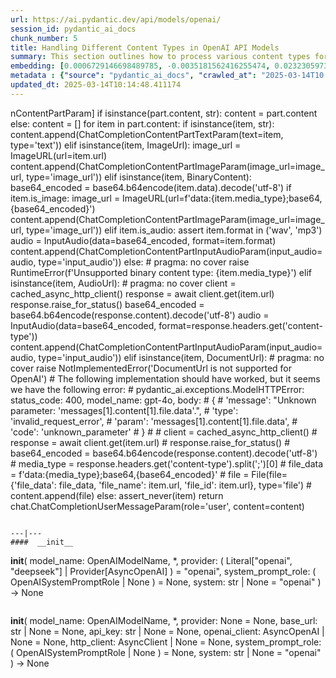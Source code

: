 ```yaml
---
url: https://ai.pydantic.dev/api/models/openai/
session_id: pydantic_ai_docs
chunk_number: 5
title: Handling Different Content Types in OpenAI API Models
summary: This section outlines how to process various content types for the OpenAI API. It describes handling string inputs, image URLs, and binary content, detailing the creation of content parameters for chat completions, including encoding binary data to base64 for audio and image formats.
embedding: [0.0006729146698489785, -0.0035181562416255474, 0.023230597376823425, 0.003898155177012086, 0.016884617507457733, -0.03189457207918167, 0.002561825793236494, 0.0025459923781454563, 0.028981247916817665, -0.02088727243244648, 0.002251493278890848, -0.04141987860202789, 0.010430969297885895, -0.014275291003286839, -0.04225587472319603, -0.02933591417968273, -0.02665058709681034, 0.02357259765267372, 0.0008071017800830305, 0.018999943509697914, 0.052439846098423004, 0.011558298952877522, -0.01664395071566105, 0.004506153520196676, -0.023065932095050812, -0.03333856910467148, -0.027334585785865784, 0.029487913474440575, -0.015972619876265526, -0.04111588001251221, 0.00758731085807085, -0.017593948170542717, -0.010766634717583656, -0.04595452919602394, 0.006089481990784407, -0.007479644380509853, -0.002829408273100853, 0.034681230783462524, 0.016871949657797813, 0.009905303828418255, 0.005506817251443863, -0.06915979832410812, 0.02453526109457016, 0.015237955376505852, -0.05471983924508095, 0.024953259155154228, -0.023078598082065582, 0.06703180074691772, 0.014718622900545597, -0.009240305982530117, -0.04785452410578728, 0.02931058034300804, 0.010969300754368305, 0.011336633004248142, -0.014211958274245262, 0.0019031610572710633, -0.011019967496395111, 0.017897946760058403, -0.05274384468793869, -0.00913263950496912, 0.027435919269919395, -0.028347916901111603, -0.023711929097771645, 0.009455638937652111, 0.005703149829059839, -0.0440545380115509, -0.03379456698894501, -0.014021958224475384, -0.04369987174868584, 0.010209303349256516, -0.022749265655875206, 0.0030035744421184063, -0.06206648424267769, -0.016415951773524284, -0.0208366047590971, -0.005373817402869463, -0.04225587472319603, 0.03027324378490448, 0.0031302408315241337, -0.048766523599624634, -0.017986614257097244, 0.043522536754608154, -0.05104651674628258, -0.03083057515323162, -0.02819591760635376, -0.007251645438373089, -0.09241572767496109, -0.004268654156476259, -0.015820620581507683, -0.01873394474387169, -0.040406547486782074, -0.017061948776245117, -0.050438519567251205, 0.01625128462910652, 0.07822909951210022, 0.03663189336657524, -0.0395452156662941, 0.020557940006256104, 0.010000303387641907, 0.01045630220323801, 0.041521210223436356, 0.010519635863602161, -0.08552508056163788, 0.04453586786985397, -0.010975634679198265, -0.008562641218304634, 0.01678328402340412, -0.007739310618489981, -0.0532505102455616, -0.03701189160346985, -0.05634116753935814, 0.028854580596089363, -0.043649204075336456, 0.020646605640649796, -0.043167874217033386, -0.008587975054979324, 0.009822971187531948, 0.006681647151708603, -0.0036574890837073326, -0.008999640122056007, -0.0644478127360344, -0.0223692674189806, 0.022761933505535126, -0.020557940006256104, 0.001215204712934792, -0.042509209364652634, 0.01816394552588463, -0.05796249583363533, -0.06307981163263321, 0.01096296776086092, -0.006681647151708603, 0.009265638887882233, 0.022305933758616447, -0.05026118457317352, -0.03450389951467514, -0.015554620884358883, -0.023205265402793884, -0.0006238314672373235, -0.043015871196985245, 0.007960976101458073, 0.0048829857259988785, -0.006377647630870342, -0.061407819390296936, 0.032603904604911804, -0.022191934287548065, 0.006852646358311176, -0.055074505507946014, -0.0032838236074894667, -0.06733579933643341, 0.00034872815012931824, -0.012375297024846077, 0.0014004542026668787, 0.002620409009978175, 0.0104816360399127, -0.0387345515191555, 0.0010022470960393548, 0.0223692674189806, 0.043573204427957535, 0.050843849778175354, -0.04603053256869316, 0.016593284904956818, -0.005528983660042286, -0.027815917506814003, -0.0408625453710556, -0.024180594831705093, -0.05048918351531029, 0.046207863837480545, -0.02041860669851303, -0.05003318563103676, -0.06855180114507675, 0.0021992435213178396, 0.02976657822728157, -0.050286516547203064, 0.019671274349093437, 0.019202610477805138, -0.04534653201699257, 0.00016575472545810044, -0.033110570162534714, -0.04656253010034561, -0.02192593552172184, 0.01150763314217329, 0.00772031070664525, -0.05547983571887016, -0.030957242473959923, -0.057658497244119644, 0.0011455382918938994, 0.0009563305065967143, 0.003172990633174777, 0.01721394993364811, 0.0019870775286108255, 0.05081851780414581, -0.006928646005690098, 0.05074251815676689, -0.0018382446141913533, 0.013198628090322018, 0.001713161589577794, 0.05375717580318451, -0.05851982533931732, 0.04372520372271538, 0.011950965039432049, -0.0019174109911546111, 0.04324387386441231, 0.026777254417538643, -0.050413183867931366, 0.016491951420903206, -0.06865312904119492, -0.036277227103710175, 0.010760301724076271, -0.057607829570770264, 0.00443648686632514, 0.01569395326077938, -0.04228120669722557, 0.014845289289951324, 0.0005656441790051758, -0.02776525169610977, 0.0173026155680418, -0.05639183521270752, -0.01120363362133503, -0.049906518310308456, -0.009873637929558754, 0.007403644733130932, 0.0604451559484005, 0.014477957040071487, -0.023230597376823425, -0.008993307128548622, 0.020760605111718178, -0.0025174925103783607, -0.021799268200993538, -0.023673929274082184, 0.017555948346853256, -0.00027035336825065315, 0.0037398221902549267, -0.0312865749001503, -0.001069538528099656, 0.026802588254213333, -0.057151831686496735, 0.013616626150906086, 0.009886303916573524, 0.040913213044404984, -0.007783643901348114, 0.007137645501643419, 0.01303396187722683, 0.04283853992819786, 0.02705591917037964, 0.05167984589934349, 0.010392969474196434, 0.005649316590279341, -0.030374577268958092, 0.0027027421165257692, 0.0681464672088623, 0.048310525715351105, 0.002121660392731428, 0.005183817818760872, 0.01874661073088646, -0.011368299834430218, -0.013439293950796127, -0.004702486097812653, 0.04081187769770622, -0.030070578679442406, -0.04238254204392433, 0.023749930784106255, 0.03744255751371384, -0.046790529042482376, -0.009107306599617004, 0.0038538218941539526, -0.04012788087129593, -0.013236627914011478, -0.04760119318962097, -0.0033534900285303593, -0.03493456169962883, 0.0007714768871665001, -0.0006178939947858453, 0.03799988701939583, 0.004936818964779377, -0.042585209012031555, 0.019975274801254272, 0.020127274096012115, 0.008239642716944218, 0.005494150333106518, -0.005408650729805231, -0.05026118457317352, 0.024205928668379784, -0.007891310378909111, 0.008163642138242722, -0.01565595343708992, -0.001974410843104124, 0.04344653710722923, -0.02670125477015972, -0.020127274096012115, 0.01728994958102703, 0.00300040771253407, -0.006630980409681797, 0.014148624613881111, -0.03404789790511131, 0.0017638280987739563, 0.007739310618489981, 0.03820255398750305, -0.002862658118829131, 0.022331267595291138, 0.02710658684372902, 0.030425243079662323, 0.009854638017714024, 0.013540626503527164, -0.008537308312952518, 0.008967973291873932, 0.016428617760539055, 0.05150251463055611, 0.011406299658119678, 0.03561856225132942, -0.026346588507294655, 0.016884617507457733, 0.062319815158843994, -0.03133724257349968, -0.023800596594810486, -0.023357264697551727, 0.00120649638120085, 0.012191630899906158, -0.010893301106989384, 0.023217931389808655, -0.008923640474677086, -0.07863443344831467, -0.003207823960110545, -0.007910310290753841, -0.02354726381599903, -0.02925991266965866, 0.014984622597694397, 0.04539719969034195, 0.003334490116685629, -0.03275590389966965, 0.007498644292354584, 0.015427954494953156, -0.06951446086168289, -0.023103931918740273, 0.017099948599934578, 0.04836118966341019, 0.01327462773770094, -0.007283311802893877, 0.00813197623938322, 0.0007774143596179783, 0.021837268024683, -0.038810551166534424, -0.011152966879308224, -0.06480247527360916, 0.04324387386441231, -0.039418552070856094, -0.016415951773524284, 0.00506981834769249, 0.06054648756980896, 0.0043351538479328156, 0.01281229592859745, 0.009309972636401653, 0.0074669779278337955, 0.04230654239654541, 0.02406659536063671, -0.031007908284664154, -0.02202726900577545, 0.0130466278642416, -0.0054498170502483845, 0.010912301018834114, 0.005041318479925394, -0.021697936579585075, 0.011640632525086403, 0.03688522428274155, -0.03333856910467148, 0.00654231384396553, 0.011152966879308224, 0.003628989215940237, -0.041014544665813446, -0.038861218839883804, -0.005807649344205856, -0.008524641394615173, 0.01459195651113987, -0.048259858042001724, -0.015605287626385689, -0.035213228315114975, -0.028347916901111603, -0.013401294127106667, 0.010766634717583656, -0.025219259783625603, 0.01979794166982174, 0.045143865048885345, -0.03485856205224991, -0.013983958400785923, 0.009189639240503311, 0.0033471568021923304, 0.010487969033420086, 0.03698655590415001, 0.010753967799246311, -0.043117206543684006, 0.020494606345891953, 0.05477050319314003, -0.029133247211575508, -0.03544122725725174, 0.019683942198753357, 0.023395264521241188, 0.08283975720405579, 0.013755959458649158, 0.0375438891351223, 0.02031727321445942, 0.013439293950796127, 0.025143258273601532, -0.005269317887723446, 0.017885280773043633, 0.027461253106594086, 0.001419454114511609, -0.007517644669860601, 0.030627910047769547, 0.02705591917037964, -0.0032838236074894667, 0.016301952302455902, 0.07336511462926865, -0.04970385506749153, -0.008695640601217747, 0.004303487483412027, 0.021710602566599846, -0.020608605816960335, 0.008619640953838825, -0.005918482318520546, 0.04390253871679306, 0.035770561546087265, 0.014845289289951324, -0.06794379651546478, -0.01720128208398819, 0.010760301724076271, -0.024383261799812317, 0.03663189336657524, 0.057709161192178726, -0.02665058709681034, 0.03495989739894867, -0.022179268300533295, -0.005522650200873613, 0.03191990405321121, 0.022761933505535126, -0.019620608538389206, 0.0188352782279253, -0.04268654063344002, -0.043091874569654465, 0.05203451216220856, -0.03713855519890785, 0.00963930506259203, 0.027005253359675407, -0.02564992383122444, -0.027815917506814003, 0.007650644052773714, -0.012919961474835873, -0.0033218234311789274, 0.003467489732429385, 0.02614392340183258, 0.026954587548971176, -0.03822788596153259, -0.0028278250247240067, -0.0208366047590971, 0.011995297856628895, 0.01172929909080267, -0.03609989210963249, -0.08071175962686539, 0.0223692674189806, 0.054010506719350815, 0.010310635901987553, -0.02292659878730774, 0.07620244473218918, 0.028525248169898987, 0.01561795361340046, 0.008011642843484879, -0.010779301635921001, -0.01982327550649643, -0.044155869632959366, 0.007663310505449772, -0.004895652178674936, 0.01727728173136711, -0.01278696209192276, 0.003115990897640586, 0.019455943256616592, 0.004363653715699911, -0.003749322146177292, -0.05385850742459297, -0.0003968217351939529, 0.03450389951467514, -0.0213686041533947, 0.01613728515803814, 0.01198263093829155, 0.03305990248918533, 0.0007944351527839899, 0.021710602566599846, -0.030374577268958092, 0.07468244433403015, 0.003613156033679843, -0.051426514983177185, 0.00445548677816987, 0.022141268476843834, -0.011330300010740757, 0.01462995633482933, -0.03305990248918533, -0.014414624311029911, 0.03858255222439766, -0.04689186066389084, 0.0004251237551216036, -0.04164787754416466, -0.01886061020195484, -0.019037943333387375, -0.0018999944441020489, 0.0064473142847418785, 0.0006950812530703843, 0.01307196170091629, -0.006649980321526527, 0.0047531528398394585, -0.02877858094871044, 0.015820620581507683, -0.010487969033420086, 0.016985949128866196, -0.036251891404390335, 0.013401294127106667, 0.011235300451517105, -0.010335969738662243, -0.006463147699832916, -0.01782194711267948, 0.048386525362730026, 0.00837264209985733, 0.002373409690335393, 0.004290820565074682, 0.01039930246770382, 0.02040593884885311, 0.023724596947431564, -0.03810122236609459, 0.006611980497837067, -0.01728994958102703, -0.010373969562351704, -0.029665246605873108, -0.00989897083491087, 0.005357983987778425, 0.06991979479789734, -0.004863985814154148, 0.023243265226483345, -0.004711986053735018, -0.05639183521270752, 0.017948614433407784, -0.012983295135200024, -0.010950300842523575, 0.013819292187690735, -0.013933292590081692, -0.04532120004296303, 0.02202726900577545, 0.007884976454079151, 0.01409795880317688, 0.004876652266830206, 0.0427372083067894, 0.0014178708661347628, 0.02515592612326145, 0.0076443105936050415, -0.00443648686632514, 0.03485856205224991, -0.014224624261260033, 0.01019663643091917, -0.03721455857157707, 0.0061844815500080585, -0.01200163085013628, -0.020266607403755188, -0.02566259168088436, -0.01437662448734045, 0.005684149917215109, 0.021495269611477852, -0.023319264873862267, 0.035745229572057724, 0.017885280773043633, -0.05578383430838585, -0.006725979968905449, 0.0064251478761434555, -0.003514989512041211, -0.030146578326821327, -0.015795286744832993, -0.017365949228405952, -0.012147297151386738, -0.02928524650633335, -0.007257978431880474, 0.012672962620854378, -0.015782620757818222, -0.0010988301364704967, 0.037847887724637985, -0.05471983924508095, -0.0018224113155156374, -0.00810664240270853, -0.01832861267030239, -0.018885944038629532, 0.004762652795761824, -0.03338923305273056, -0.0008122476283460855, -0.02670125477015972, 0.022242600098252296, -0.013907958753407001, 0.02241993322968483, 0.0324772372841835, -0.027486585080623627, 0.011355632916092873, -0.012603295966982841, -0.027385251596570015, -0.032173238694667816, 0.0063174813985824585, 0.008638640865683556, -0.05061585083603859, 0.01978527568280697, 0.04590386524796486, -0.02554859034717083, -0.027815917506814003, 0.0324772372841835, -0.007131312042474747, -0.009645638056099415, 0.031615905463695526, -0.0073593114502727985, -0.011862298473715782, 0.0038854884915053844, 0.02513059228658676, 0.013882625848054886, -0.011583632789552212, -0.024408593773841858, 0.024902593344449997, -0.004499820061028004, -0.01726461574435234, 0.00787231046706438, 0.0655118077993393, -0.013388627208769321, 0.009626638144254684, 0.015554620884358883, -0.02191326953470707, 0.043547872453927994, -0.012482963502407074, 0.031615905463695526, -0.00693497946485877, -0.004819652531296015, 0.0068399799056351185, 0.04268654063344002, 0.00961397122591734, 0.01884794421494007, 0.04544786736369133, 0.020190607756376266, -0.005196484737098217, -0.003123907372355461, 0.01826527900993824, -0.02981724590063095, -0.009404972195625305, -0.02708125300705433, -0.02407926134765148, 0.014604623429477215, 0.010804634541273117, -0.03549189493060112, 0.0018129113595932722, 0.013730626553297043, -0.04760119318962097, 0.006007148884236813, 0.036302559077739716, -0.022242600098252296, 0.001713161589577794, -0.022293267771601677, 0.0031349908094853163, -0.01625128462910652, 0.02198926918208599, -0.013299960643053055, -0.032578568905591965, 0.020253939554095268, -0.0066246469505131245, 0.029994577169418335, -0.03174257278442383, -0.026827920228242874, 0.0006194773595780134, 0.023129265755414963, -0.009316305629909039, 0.018493277952075005, 0.004398487042635679, 0.0029402412474155426, 0.014997288584709167, 0.01732794940471649, -0.0056398166343569756, 0.03250256925821304, 0.008397975005209446, 0.0039899880066514015, 0.033135902136564255, -0.047170527279376984, 0.033211901783943176, -0.04134387895464897, -0.00097849708981812, 0.014959288761019707, -0.008739974349737167, -0.017049282789230347, -0.07594911009073257, 0.01283129584044218, 0.048335857689380646, -0.01715061627328396, 0.023737262934446335, -0.00023472847533412278, -0.0004023633955512196, -0.00020078587112948298, 0.00715664541348815, -0.041014544665813446, -0.013147961348295212, -0.0026964086573570967, 0.03609989210963249, 0.037315890192985535, 0.00043185288086533546, 0.033186569809913635, 0.03303457051515579, -0.003245823783800006, -0.04319320619106293, -0.024763260036706924, -0.0034073232673108578, -0.0023021597880870104, -0.020127274096012115, -0.02084927260875702, -0.004458653274923563, 0.012995962053537369, 0.01609928533434868, 0.012254963628947735, -0.03539056330919266, -0.018480611965060234, 0.006440980825573206, 0.01541528757661581, -0.002884824760258198, 0.01386995892971754, -0.03029857762157917, 0.007479644380509853, 0.00441748695448041, 0.016922617331147194, -0.014401957392692566, 0.019177276641130447, -0.004870318807661533, 0.02500392682850361, -0.012216963805258274, -0.04164787754416466, 0.020177939906716347, 0.051831845194101334, -0.027562584728002548, 0.04372520372271538, -0.023293931037187576, -0.03599856048822403, 0.005193317774683237, 0.014224624261260033, -0.034199897199869156, -0.03181857243180275, -0.04349720478057861, 0.010120636783540249, -0.03498522937297821, 0.014161291532218456, 0.001752744778059423, -0.007074312306940556, 0.0015310788294300437, -0.002039327286183834, 0.0130466278642416, -0.015313955023884773, -0.026751920580863953, 0.04559986665844917, -0.006235148292034864, 0.017948614433407784, -0.029513245448470116, 0.008828640915453434, 0.0013964958488941193, -0.021786602213978767, -0.01465529017150402, -0.005354817491024733, 0.021127937361598015, 0.016897283494472504, -0.03397189825773239, 0.024408593773841858, 0.02406659536063671, 0.027233252301812172, -0.008822306990623474, 0.021039271727204323, -0.011418966576457024, -0.027486585080623627, 0.0355425626039505, -0.005931149236857891, 0.014528623782098293, -0.033211901783943176, 0.0048576523549854755, 0.0035593227948993444, 0.006440980825573206, 0.013705292716622353, 0.03171724081039429, -0.027030587196350098, 0.003546656109392643, -0.0058741495013237, -0.0009389139013364911, -0.017340615391731262, -0.00887297373265028, 0.019696608185768127, 0.007650644052773714, -0.043623872101306915, 0.021507935598492622, -0.015123954974114895, -0.03845588490366936, -0.014477957040071487, -0.032097239047288895, -0.006273148115724325, -0.04757586121559143, 0.01096296776086092, 0.02448459528386593, -0.014224624261260033, 0.031615905463695526, 0.008442308753728867, 0.03123590722680092, -0.08344775438308716, -0.02092527225613594, 0.032603904604911804, -0.02758791856467724, 0.03883588686585426, -0.010931300930678844, -0.00883497390896082, 0.007023646030575037, 0.024218594655394554, -0.042585209012031555, 0.010874301195144653, -0.006548647303134203, -0.00784697663038969, 0.008936307393014431, 0.02776525169610977, -0.009626638144254684, -0.014452624134719372, -0.009943303652107716, 0.03237590566277504, -0.01202696468681097, -0.022217268124222755, -0.0022150767035782337, -0.027309251949191093, 0.0007865185034461319, -0.0025222424883395433, -0.03202123939990997, -0.010772968642413616, 0.002895908197388053, 0.004135654307901859, -0.03440256416797638, 0.020241273567080498, 0.02030460722744465, 0.015465954318642616, 0.027410585433244705, -0.02404126152396202, 0.08962906897068024, 0.011406299658119678, -0.014465291053056717, 0.011906631290912628, -0.03305990248918533, 0.02402859553694725, -0.023838596418499947, 0.05416250601410866, 0.02827191725373268, 0.007061645854264498, 0.017023948952555656, 0.005813982803374529, -0.01772061362862587, -0.01931660994887352, -0.003663822542876005, 0.015947286039590836, 0.016859283670783043, -0.01720128208398819, 0.0016371618257835507, 0.011336633004248142, 0.015060622245073318, -0.06206648424267769, 0.011798964813351631, 0.047271858900785446, -0.0035434896126389503, -0.009214973077178001, 0.0007619769312441349, 0.025687923654913902, -0.0018651611171662807, -0.04537186771631241, 0.02564992383122444, 0.0001541766250738874, 0.010829968377947807, -0.040913213044404984, -0.004081821069121361, -0.04742385819554329, 0.006903313100337982, -0.018100613728165627, -0.005364317446947098, -0.015035289339721203, 0.013907958753407001, 0.013122627511620522, 0.0408625453710556, 0.0260932557284832, -0.011368299834430218, 0.021672602742910385, -0.008150976151227951, 0.01941794343292713, 0.03442789986729622, -0.05203451216220856, -0.014908622950315475, -0.0036733224987983704, 0.003416823223233223, -0.012717295438051224, 0.013667292892932892, 0.020570605993270874, 0.008955307304859161, -0.008796974085271358, -0.04217987507581711, -0.03343990072607994, 0.024940593168139458, -0.03982388228178024, -0.018011946231126785, 0.054061174392700195, -0.04225587472319603, 0.024332594126462936, 0.0033123234752565622, -0.03488389775156975, -0.00117482990026474, -0.00717564532533288, 0.02342059835791588, -0.016352618113160133, 0.0026219922583550215, 0.035289227962493896, 0.028449248522520065, 0.008302975445985794, 0.014883289113640785, -0.019139276817440987, 0.00967730488628149, -0.027891917154192924, -0.01826527900993824, 0.05948249250650406, 0.005620816722512245, -0.008847640827298164, 0.00576014956459403, -0.019430609419941902, 0.03273056820034981, 0.05340250954031944, -0.0109186340123415, -0.04423186928033829, 0.02601725608110428, -0.010000303387641907, 0.01993727497756481, 0.02302793227136135, -0.000526060932315886, -0.006884313188493252, -0.008993307128548622, -0.02295193262398243, 0.011513966135680676, -0.01775861345231533, 0.01677061803638935, 0.01716328226029873, -0.030501242727041245, -0.060850486159324646, -0.03587189316749573, 0.00021889519121032208, -0.005041318479925394, 0.012349963188171387, 0.013021294958889484, -0.005627150181680918, 0.02139393612742424, 0.017923280596733093, 0.03227457031607628, 0.011855964548885822, -0.04212920740246773, 0.007397311273962259, -0.0167072843760252, -0.006782980170100927, 0.00406598811969161, -0.006592980585992336, 0.00837264209985733, -0.013692625798285007, -0.03356656804680824, -0.037797220051288605, 0.01462995633482933, 0.013654625974595547, 0.0481838583946228, -0.008689307607710361, 0.004648652859032154, 0.03278123587369919, -0.05048918351531029, -0.015060622245073318, -0.025751257315278053, -0.00943030510097742, 0.01877194456756115, -0.025472590699791908, -0.0014653706457465887, 0.015326621010899544, -0.03080524317920208, 0.022331267595291138, 0.04889318719506264, 0.005915315821766853, -0.01616261899471283, 0.005177484825253487, 0.04245854169130325, 0.005775982979685068, 0.011361966840922832, -0.00936063937842846, -0.0010537052294239402, 0.058823827654123306, 0.03379456698894501, 0.01726461574435234, -0.006136981770396233, -0.005243984516710043, -0.011919298209249973, 0.024623926728963852, 0.0018049946520477533, -0.007960976101458073, 0.029589245095849037, -0.003359823487699032, 0.006067315582185984, 0.017973946407437325, 0.012799629010260105, -0.04656253010034561, 0.007447978015989065, 0.026523921638727188, 0.012185296975076199, -0.007840643636882305, -0.0069919792003929615, 0.008967973291873932, 0.03326256945729256, -0.021127937361598015, 0.008955307304859161, -0.002970324596390128, -0.0038538218941539526, -0.01256529614329338, -0.029639912769198418, -0.03589722886681557, -0.04215454310178757, -0.029057247564196587, 0.0028563248924911022, -0.007593644317239523, 0.01564328745007515, -0.028879914432764053, -0.03191990405321121, 0.004730985965579748, 0.0043826536275446415, -0.013109961524605751, -0.00519965123385191, -0.033693235367536545, 0.01874661073088646, -0.02564992383122444, 0.042610540986061096, 0.005101484712213278, 0.0010909134289249778, 0.0007370394887402654, 2.070696973532904e-05, -0.015997951850295067, 0.017036616802215576, 0.047778524458408356, -0.04121721163392067, 0.005313651170581579, -0.05846916139125824, 0.033186569809913635, 0.01769528165459633, 0.01775861345231533, 0.03123590722680092, -0.007036312483251095, -0.033693235367536545, 0.026498587802052498, 0.017441948875784874, 0.0071249790489673615, 0.030653242021799088, -0.012159964069724083, -0.022166600450873375, -0.003581489436328411, 0.008967973291873932, 0.008657640777528286, -0.02295193262398243, 0.04582786560058594, -0.008822306990623474, 0.031590573489665985, 0.017517948523163795, 6.466908234870061e-05, -0.0022879098542034626, -0.003473822958767414, 0.04815852269530296, 0.011304966174066067, 0.01513662189245224, -0.013882625848054886, -0.023901930078864098, -0.004084988031536341, 0.040482547134160995, 0.020747939124703407, 0.029589245095849037, -0.03085590898990631, 0.02506725862622261, -0.014705956913530827, 0.01176729891449213, 0.014667957089841366, -0.03637855872511864, -0.016466617584228516, -0.01171029917895794, -0.00034754062653519213, 0.019696608185768127, -0.02510525844991207, -0.002894324716180563, -0.026397256180644035, -0.0151746217161417, 0.029563913121819496, 0.030982574447989464, 0.007530311122536659, -0.019709276035428047, -0.00030340536613948643, 0.023154597729444504, 0.02445926144719124, 0.022305933758616447, 0.03399723395705223, -0.018670611083507538, 0.04134387895464897, 0.008163642138242722, -0.0022863266058266163, -0.00041245712782256305, 0.037898555397987366, -0.005304151214659214, 0.01612461917102337, -0.021672602742910385, 0.0016577451024204493, 0.004031154792755842, 0.015858620405197144, -0.006307981442660093, 0.017099948599934578, -0.04271187260746956, 0.014009292237460613, 0.003793655429035425, -0.029589245095849037, -0.014262624084949493, 0.034681230783462524, -0.017834613099694252, 0.04025454819202423, 0.010785634629428387, -0.01043730229139328, -0.04732252657413483, -0.002626742236316204, -0.007948310114443302, -0.03744255751371384, 0.030906574800610542, -0.014452624134719372, -0.011032634414732456, 0.029614578932523727, 0.006051482167094946, -0.005421317182481289, 0.010652635246515274, 0.020760605111718178, -0.016998616978526115, 0.049298521131277084, -0.017074616625905037, 0.008942640386521816, 0.009993970394134521, -0.0553785040974617, -0.024180594831705093, -0.06120515242218971, 0.014642623253166676, -0.02400326170027256, -0.010956634767353535, -0.0007156645297072828, -0.014009292237460613, -0.02501659281551838, 0.02350926399230957, -0.02081127278506756, -0.040482547134160995, -0.008214308880269527, 0.0038949884474277496, -0.0063174813985824585, -0.0151746217161417, 0.06409314274787903, -0.00965830497443676, -0.01623861864209175, -0.009322639554738998, -0.007948310114443302, 0.020000606775283813, 0.025181258097290993, 0.020051274448633194, -0.020671939477324486, -0.020152607932686806, -0.027841251343488693, 0.026371922343969345, -0.002887991489842534, 0.015554620884358883, 0.014161291532218456, 0.0012587462551891804, 0.0010711218928918242, -0.0014812039444223046, 0.045650530606508255, -0.015123954974114895, 0.012444963678717613, 0.03146390616893768, 0.002732825232669711, -0.017137950286269188, -0.002488992642611265, 0.01678328402340412, 0.008486641570925713, -0.016010619699954987, 0.03850655257701874, 0.04577719792723656, 0.009005973115563393, -0.023331930860877037, 0.01829061284661293, 0.0015049538342282176, -0.00987997092306614, -6.981490150792524e-05, 0.0016751617658883333, -0.023623263463377953, 0.013223960995674133, -0.03688522428274155, 0.05593583360314369, -0.017340615391731262, 0.00813197623938322, -0.0260932557284832, 0.01015863660722971, -0.01678328402340412, -0.035669226199388504, -0.01716328226029873, 0.013945958577096462, -0.010994634591042995, -0.0057949828915297985, 0.013755959458649158, 0.003882321761921048, -0.012254963628947735, -0.04010254889726639, 0.00019811399397440255, -0.012603295966982841, 0.03194523975253105, -0.0017543281428515911, 0.007802643813192844, -0.047727860510349274, 0.009727971628308296, 0.01936727575957775, 0.031185241416096687, -0.007036312483251095, -0.01825261302292347, 0.014807289466261864, -0.02718258649110794, -0.009100972674787045, 0.04220520704984665, -0.005180651322007179, 0.01621328480541706, 0.01665661670267582, -0.021583937108516693, -0.01065896824002266, 0.014300624839961529, -0.005098318215459585, -0.03931721672415733, 0.004765819292515516, 0.028550582006573677, -0.015465954318642616, -0.020076608285307884, 0.02933591417968273, 0.006105315405875444, -0.03166657313704491, -0.020241273567080498, 0.03599856048822403, -0.003483323147520423, -0.005658816546201706, -0.006491647567600012, 0.013920625671744347, 0.004423820413649082, -0.010114303790032864, 0.033693235367536545, -0.010006637312471867, 0.02447192743420601, 0.005858316086232662, 0.010063637048006058, 0.046182531863451004, 0.015503954142332077, 0.019088611006736755, 0.024661926552653313, 0.007979976013302803, 0.02077327109873295, -0.046131864190101624, 0.005965982563793659, -0.01931660994887352, -0.0005640608142130077, -0.014325957745313644, 0.011634298600256443, -0.002055160701274872, -4.2032428609672934e-05, 0.022698599845170975, 0.0083536421880126, 0.01609928533434868, -0.03485856205224991, -0.006877979729324579, -0.0066563137806952, -0.022204600274562836, -0.048386525362730026, 0.0387345515191555, -0.019620608538389206, 0.0004413528658915311, 0.003009907668456435, -0.016048619523644447, 0.03197057172656059, 0.025371259078383446, -0.01093763392418623, -0.03478256240487099, 0.02497859299182892, -0.022115934640169144, 0.007739310618489981, 0.00014428082795348018, -0.03632789105176926, -0.014452624134719372, 0.0057411496527493, -0.010544968768954277, -0.03615055978298187, -0.04638519510626793, 0.0014717039884999394, -0.0143132908269763, 0.023255931213498116, 0.008587975054979324, 0.0057474831119179726, 0.008644974790513515, -0.022736599668860435, 0.019177276641130447, 0.011045300401747227, 0.01677061803638935, 0.0037999888882040977, 0.0018334946362301707, 0.005598650313913822, 0.003228407120332122, 0.006681647151708603, -0.0009238722850568593, -0.022141268476843834, 0.015769952908158302, -0.05178118124604225, -0.018455278128385544, -0.010728634893894196, 0.0039456551894545555, -0.0013964958488941193, -0.007783643901348114, -0.016973283141851425, -0.012096631340682507, 0.04223054274916649, 0.030019911006093025, -0.013755959458649158, 0.012102964334189892, -0.030019911006093025, 8.119507401715964e-05, -0.018936609849333763, 0.00883497390896082, 0.026270588859915733, 0.029867911711335182, -0.026802588254213333, 9.490075899520889e-05, 0.01563061960041523, -0.009404972195625305, -0.015073289163410664, -0.005323151126503944, 0.002357576275244355, 0.003920321818441153, -0.0130466278642416, 0.0027597418520599604, 0.023357264697551727, 0.014743956737220287, -0.006067315582185984, -0.0022293266374617815, -0.01252729631960392, -0.009303639642894268, 0.007764643523842096, -0.017087282612919807, -0.010893301106989384, -0.0070173125714063644, 0.015934620052576065, 0.01782194711267948, -0.0035023230593651533, 0.022331267595291138, -0.005801316350698471, -0.018176613375544548, 0.009487305767834187, -0.014439957216382027, -0.008416974917054176, 0.014009292237460613, 0.009499971754848957, 0.013629293069243431, 0.00011825485853478312, -0.012869295664131641, -0.014021958224475384, -0.010582968592643738, 0.00756831094622612, -0.001770161441527307, -0.019012611359357834, 0.03245190531015396, 0.027283919975161552, 0.01834127865731716, 0.006165481638163328, -0.002031410578638315, -0.04119187965989113, -0.000904872315004468, -0.000905663997400552, 0.013464626856148243, -0.010589302517473698, 0.0026394089218229055, -0.005756983067840338, 0.01307196170091629, -0.010620968416333199, 0.008119309321045876, -0.008822306990623474, 0.04453586786985397, -0.023838596418499947, 0.011273300275206566, -0.005006485152989626, -0.024763260036706924, -0.01150763314217329, -0.009385972283780575, -0.019595274701714516, 0.027841251343488693, -0.0019142443779855967, -0.024357927963137627, 0.04007721319794655, -0.013388627208769321, -0.0023290764074772596, -0.017543282359838486, 0.01922794245183468, 0.011792631819844246, 0.0018303279066458344, -0.015757286921143532, 0.02616925537586212, 0.06297848373651505, 0.03237590566277504, 0.011836964637041092, -0.016035953536629677, 0.008948973380029202, -0.013426627032458782, -0.006358647719025612, -0.009525305591523647, 0.010329635813832283, 0.021305270493030548, -0.02291393280029297, -0.011564632877707481, 0.024927927181124687, -0.018632611259818077, -0.003856988623738289, 0.0011542466236278415, -0.03323723375797272, -0.020139940083026886, -0.015427954494953156, 0.012603295966982841, 0.005196484737098217, 0.008296642452478409, 0.015022622421383858, 0.0009571221889927983, -8.71325537445955e-05, -0.012755295261740685, 0.0006764771533198655, -0.004407986998558044, 0.024623926728963852, -0.010608302429318428, -0.0314132422208786, 0.009778637439012527, 0.027486585080623627, 0.0209632720798254, 0.007086979225277901, 0.01831594668328762, -0.015516621060669422, -0.004981151781976223, 0.004854485858231783, -0.0021406603045761585, 0.027486585080623627, -0.009449305012822151, -0.008226975798606873, -0.022293267771601677, 0.005158484913408756, 0.03295857086777687, -0.0020409105345606804, -0.015225288458168507, -0.019569942727684975, 0.014883289113640785, -0.02766391821205616, -0.013857292011380196, 0.02188793569803238, 0.006165481638163328, 0.030577242374420166, 0.02877858094871044, -0.004711986053735018, 0.01462995633482933, -0.04230654239654541, 0.027334585785865784, -0.014490623958408833, -0.0032648236956447363, 0.024167928844690323, 0.004791152663528919, 0.006877979729324579, 0.023167265579104424, 0.014262624084949493, -0.014325957745313644, 0.008486641570925713, -0.004119821358472109, -0.0038886552210897207, 0.015478621236979961, 0.05497317016124725, -0.001361662638373673, 0.04608119651675224, -0.00022780141443945467, -0.018949277698993683, 0.002306909766048193, 0.03544122725725174, -0.01568128727376461, 0.003467489732429385, -0.012869295664131641, 0.03498522937297821, -0.0037081558257341385, 0.000513790175318718, -0.00041720710578374565, -0.00443648686632514, 0.024383261799812317, -0.0193039420992136, 0.011659632436931133, -0.016491951420903206, -0.014085291884839535, 0.011976297944784164, -0.013401294127106667, 0.006181315053254366, 0.030475910753011703, -0.027461253106594086, -0.0010212470078840852, -0.0047753192484378815, -0.020089274272322655, 0.006083148531615734, 0.025738591328263283, 0.017074616625905037, -0.024737926200032234, -0.016973283141851425, 0.01200796477496624, -0.024307262152433395, 0.005465650465339422, -0.01074130181223154, 0.019493943080306053, -0.005715816281735897, -0.014161291532218456, -0.01975994184613228, -0.0044649867340922356, -0.0192406103014946, 0.0014321208000183105, -0.010950300842523575, 0.006463147699832916, 0.03536522760987282, 0.002887991489842534, -0.017872614786028862, 0.016998616978526115, 0.04238254204392433, -0.059735823422670364, 0.0068399799056351185, -0.005927982274442911, -0.014249958097934723, -0.03645455837249756, 0.0011479132808744907, -0.016821283847093582, 0.037898555397987366, -0.003426323179155588, -0.009797637350857258, 0.00014754643780179322, -0.003255323739722371, -0.0038696553092449903, -0.0027518251445144415, -0.012501963414251804, -0.015845952555537224]
metadata : {"source": "pydantic_ai_docs", "crawled_at": "2025-03-14T10:14:48.411174", "url_path": "/api/models/openai/", "chunk_size": 4177}
updated_dt: 2025-03-14T10:14:48.411174
---
```

nContentPartParam]
    if isinstance(part.content, str):
      content = part.content
    else:
      content = []
      for item in part.content:
        if isinstance(item, str):
          content.append(ChatCompletionContentPartTextParam(text=item, type='text'))
        elif isinstance(item, ImageUrl):
          image_url = ImageURL(url=item.url)
          content.append(ChatCompletionContentPartImageParam(image_url=image_url, type='image_url'))
        elif isinstance(item, BinaryContent):
          base64_encoded = base64.b64encode(item.data).decode('utf-8')
          if item.is_image:
            image_url = ImageURL(url=f'data:{item.media_type};base64,{base64_encoded}')
            content.append(ChatCompletionContentPartImageParam(image_url=image_url, type='image_url'))
          elif item.is_audio:
            assert item.format in ('wav', 'mp3')
            audio = InputAudio(data=base64_encoded, format=item.format)
            content.append(ChatCompletionContentPartInputAudioParam(input_audio=audio, type='input_audio'))
          else: # pragma: no cover
            raise RuntimeError(f'Unsupported binary content type: {item.media_type}')
        elif isinstance(item, AudioUrl): # pragma: no cover
          client = cached_async_http_client()
          response = await client.get(item.url)
          response.raise_for_status()
          base64_encoded = base64.b64encode(response.content).decode('utf-8')
          audio = InputAudio(data=base64_encoded, format=response.headers.get('content-type'))
          content.append(ChatCompletionContentPartInputAudioParam(input_audio=audio, type='input_audio'))
        elif isinstance(item, DocumentUrl): # pragma: no cover
          raise NotImplementedError('DocumentUrl is not supported for OpenAI')
          # The following implementation should have worked, but it seems we have the following error:
          # pydantic_ai.exceptions.ModelHTTPError: status_code: 400, model_name: gpt-4o, body:
          # {
          #  'message': "Unknown parameter: 'messages[1].content[1].file.data'.",
          #  'type': 'invalid_request_error',
          #  'param': 'messages[1].content[1].file.data',
          #  'code': 'unknown_parameter'
          # }
          #
          # client = cached_async_http_client()
          # response = await client.get(item.url)
          # response.raise_for_status()
          # base64_encoded = base64.b64encode(response.content).decode('utf-8')
          # media_type = response.headers.get('content-type').split(';')[0]
          # file_data = f'data:{media_type};base64,{base64_encoded}'
          # file = File(file={'file_data': file_data, 'file_name': item.url, 'file_id': item.url}, type='file')
          # content.append(file)
        else:
          assert_never(item)
    return chat.ChatCompletionUserMessageParam(role='user', content=content)

```
  
---|---  
####  __init__
```
__init__(
  model_name: OpenAIModelName[](https://ai.pydantic.dev/api/models/openai/#pydantic_ai.models.openai.OpenAIModelName "pydantic_ai.models.openai.OpenAIModelName"),
  *,
  provider: (
    Literal[](https://docs.python.org/3/library/typing.html#typing.Literal "typing.Literal")["openai", "deepseek"]
    | Provider[](https://ai.pydantic.dev/api/providers/#pydantic_ai.providers.Provider "pydantic_ai.providers.Provider")[AsyncOpenAI]
  ) = "openai",
  system_prompt_role: (
    OpenAISystemPromptRole | None
  ) = None,
  system: str[](https://docs.python.org/3/library/stdtypes.html#str) | None = "openai"
) -> None

```

```
__init__(
  model_name: OpenAIModelName[](https://ai.pydantic.dev/api/models/openai/#pydantic_ai.models.openai.OpenAIModelName "pydantic_ai.models.openai.OpenAIModelName"),
  *,
  provider: None = None,
  base_url: str[](https://docs.python.org/3/library/stdtypes.html#str) | None = None,
  api_key: str[](https://docs.python.org/3/library/stdtypes.html#str) | None = None,
  openai_client: AsyncOpenAI | None = None,
  http_client: AsyncClient | None = None,
  system_prompt_role: (
    OpenAISystemPromptRole | None
  ) = None,
  system: str[](https://docs.python.org/3/library/stdtypes.html#str) | None = "openai"
) -> None

```